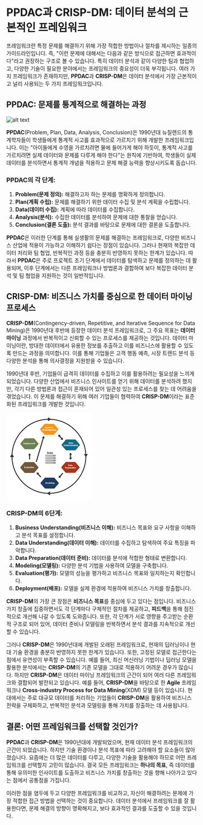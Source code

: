 # PPDAC과 CRISP-DM: 데이터 분석의 근본적인 프레임워크

프레임워크란 특정 문제를 해결하기 위해 가장 적합한 방법이나 절차를 제시하는 일종의 가이드라인입니다. 
즉, "이런 문제에 대해서는 다음과 같은 방식으로 접근하면 효과적이다"라고 권장하는 구조로 볼 수 있습니다. 
특히 데이터 분석과 같이 다양한 팀과 협업하고, 다양한 기술이 필요한 분야에서는 프레임워크의 중요성이 더욱 부각됩니다. 
여러 가지 프레임워크가 존재하지만, **PPDAC**과 **CRISP-DM**은 데이터 분석에서 가장 근본적이고 널리 사용되는 두 가지 프레임워크입니다.

## PPDAC: 문제를 통계적으로 해결하는 과정

![alt text](img/crisp-dm.png)

**PPDAC**(Problem, Plan, Data, Analysis, Conclusion)은 1990년대 뉴질랜드의 통계학자들이 학생들에게 통계적 사고를 효과적으로 가르치기 위해 개발한 프레임워크입니다. 이는 "아이들에게 수영을 가르치려면 물에 들어가게 해야 하듯이, 통계적 사고를 가르치려면 실제 데이터와 문제를 다루게 해야 한다"는 원칙에 기반하여, 학생들이 실제 데이터를 분석하면서 통계적 개념을 적용하고 문제 해결 능력을 향상시키도록 돕습니다.

### PPDAC의 각 단계:

1. **Problem(문제 정의):** 해결하고자 하는 문제를 명확하게 정의합니다.
2. **Plan(계획 수립):** 문제를 해결하기 위한 데이터 수집 및 분석 계획을 수립합니다.
3. **Data(데이터 수집):** 계획에 따라 데이터를 수집합니다.
4. **Analysis(분석):** 수집한 데이터를 분석하여 문제에 대한 통찰을 얻습니다.
5. **Conclusion(결론 도출):** 분석 결과를 바탕으로 문제에 대한 결론을 도출합니다.

**PPDAC**은 이러한 단계를 통해 실생활의 문제를 해결하는 프레임워크로, 다양한 비즈니스 산업에 적용이 가능하고 이해하기 쉽다는 장점이 있습니다. 그러나 현재의 복잡한 데이터 처리와 팀 협업, 반복적인 과정 등을 충분히 반영하지 못하는 한계가 있습니다. 따라서 **PPDAC**은 주로 프로젝트 초기 단계에서 데이터를 탐색하고 문제를 정의하는 데 활용되며, 이후 단계에서는 다른 프레임워크나 방법론과 결합하여 보다 복잡한 데이터 분석 및 팀 협업을 지원하는 것이 일반적입니다.

## CRISP-DM: 비즈니스 가치를 중심으로 한 데이터 마이닝 프로세스

**CRISP-DM**(Contingency-driven, Repetitive, and Iterative Sequence for Data Mining)은 1990년대 후반에 등장한 데이터 분석 프레임워크로, 그 주요 목표는 **데이터 마이닝** 과정에서 반복적이고 신뢰할 수 있는 프로세스를 제공하는 것입니다. 데이터 마이닝이란, 방대한 데이터에서 유용한 정보를 추출하고 이를 비즈니스에 활용할 수 있도록 만드는 과정을 의미합니다. 이를 통해 기업들은 고객 행동 예측, 시장 트렌드 분석 등 다양한 분석을 통해 의사결정을 지원받을 수 있습니다.

1990년대 후반, 기업들이 급격히 데이터를 수집하고 이를 활용하려는 필요성을 느끼게 되었습니다. 다양한 산업에서 비즈니스 인사이트를 얻기 위해 데이터를 분석하려 했지만, 각기 다른 방법론과 접근이 혼재되어 있어 일관성 있는 프로세스를 찾는 데 어려움을 겪었습니다. 이 문제를 해결하기 위해 여러 기업들이 협력하여 **CRISP-DM**이라는 표준화된 프레임워크를 개발한 것입니다.

![alt text](img/user/crisp-dm.png)

### CRISP-DM의 6단계:

1. **Business Understanding(비즈니스 이해):** 비즈니스 목표와 요구 사항을 이해하고 분석 목표를 설정합니다.
2. **Data Understanding(데이터 이해):** 데이터를 수집하고 탐색하여 주요 특징을 파악합니다.
3. **Data Preparation(데이터 준비):** 데이터를 분석에 적합한 형태로 변환합니다.
4. **Modeling(모델링):** 다양한 분석 기법을 사용하여 모델을 구축합니다.
5. **Evaluation(평가):** 모델의 성능을 평가하고 비즈니스 목표와 일치하는지 확인합니다.
6. **Deployment(배포):** 모델을 실제 환경에 적용하여 비즈니스 가치를 창출합니다.

**CRISP-DM**의 가장 큰 장점은 **비즈니스 목표**를 중심에 두고 있다는 점입니다. 비즈니스 가치 창출에 집중하면서도 각 단계마다 구체적인 절차를 제공하고, **피드백**을 통해 점진적으로 개선해 나갈 수 있도록 도와줍니다. 또한, 각 단계가 서로 영향을 주고받는 순환적 구조로 되어 있어, 데이터 준비나 모델링을 반복하면서 분석 결과를 지속적으로 개선할 수 있습니다.

그러나 **CRISP-DM**은 1990년대에 개발된 오래된 프레임워크로, 현재의 딥러닝이나 현대 기술 환경을 충분히 반영하지 못한 한계가 있습니다. 또한, 고정된 모델로 접근한다는 점에서 유연성이 부족할 수 있습니다. 예를 들어, 최신 머신러닝 기법이나 딥러닝 모델을 활용한 분석에서는 **CRISP-DM**의 기존 모델을 그대로 적용하기 어려운 경우가 많습니다. 하지만 **CRISP-DM**은 데이터 마이닝 프레임워크의 근간이 되어 여러 다른 프레임워크와 결합되어 발전되고 있습니다. 예를 들어, **CRISP-DM**을 바탕으로 한 **Agile** 프레임워크나 **Cross-industry Process for Data Mining**(XDM) 모델 등이 있습니다. 현대에서는 주로 대규모 데이터를 처리하는 기업들이 **CRISP-DM**을 활용하여 비즈니스 전략을 구체화하고, 반복적인 분석과 모델링을 통해 가치를 창출하는 데 사용됩니다.

## 결론: 어떤 프레임워크를 선택할 것인가?

**PPDAC**과 **CRISP-DM**은 1990년대에 개발되었으며, 현재 데이터 분석 프레임워크의 근간이 되었습니다. 하지만 기술 환경이나 분석 목표에 따라 고려해야 할 요소들이 많아졌습니다. 요즘에는 더 많은 데이터를 다루고, 다양한 기술을 활용해야 하므로 어떤 프레임워크를 선택할지 고민이 많습니다. 결국 모든 프레임워크는 **하나의 목표**, 즉 데이터를 통해 유의미한 인사이트를 도출하고 비즈니스 가치를 창출하는 것을 향해 나아가고 있다는 점에서 공통점을 가집니다.

이러한 점을 염두에 두고 다양한 프레임워크를 비교하고, 자신이 해결하려는 문제에 가장 적합한 접근 방법을 선택하는 것이 중요합니다. 데이터 분석에서 프레임워크를 잘 활용한다면, 문제 해결의 방향이 명확해지고, 보다 효과적인 결과를 도출할 수 있을 것입니다.

